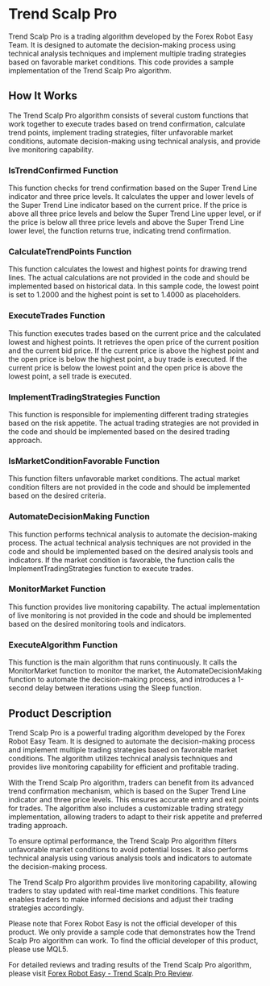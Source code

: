 # Trend Scalp Pro

Trend Scalp Pro is a trading algorithm developed by the Forex Robot Easy Team. It is designed to automate the decision-making process using technical analysis techniques and implement multiple trading strategies based on favorable market conditions. This code provides a sample implementation of the Trend Scalp Pro algorithm.

## How It Works

The Trend Scalp Pro algorithm consists of several custom functions that work together to execute trades based on trend confirmation, calculate trend points, implement trading strategies, filter unfavorable market conditions, automate decision-making using technical analysis, and provide live monitoring capability.

### IsTrendConfirmed Function

This function checks for trend confirmation based on the Super Trend Line indicator and three price levels. It calculates the upper and lower levels of the Super Trend Line indicator based on the current price. If the price is above all three price levels and below the Super Trend Line upper level, or if the price is below all three price levels and above the Super Trend Line lower level, the function returns true, indicating trend confirmation.

### CalculateTrendPoints Function

This function calculates the lowest and highest points for drawing trend lines. The actual calculations are not provided in the code and should be implemented based on historical data. In this sample code, the lowest point is set to 1.2000 and the highest point is set to 1.4000 as placeholders.

### ExecuteTrades Function

This function executes trades based on the current price and the calculated lowest and highest points. It retrieves the open price of the current position and the current bid price. If the current price is above the highest point and the open price is below the highest point, a buy trade is executed. If the current price is below the lowest point and the open price is above the lowest point, a sell trade is executed.

### ImplementTradingStrategies Function

This function is responsible for implementing different trading strategies based on the risk appetite. The actual trading strategies are not provided in the code and should be implemented based on the desired trading approach.

### IsMarketConditionFavorable Function

This function filters unfavorable market conditions. The actual market condition filters are not provided in the code and should be implemented based on the desired criteria.

### AutomateDecisionMaking Function

This function performs technical analysis to automate the decision-making process. The actual technical analysis techniques are not provided in the code and should be implemented based on the desired analysis tools and indicators. If the market condition is favorable, the function calls the ImplementTradingStrategies function to execute trades.

### MonitorMarket Function

This function provides live monitoring capability. The actual implementation of live monitoring is not provided in the code and should be implemented based on the desired monitoring tools and indicators.

### ExecuteAlgorithm Function

This function is the main algorithm that runs continuously. It calls the MonitorMarket function to monitor the market, the AutomateDecisionMaking function to automate the decision-making process, and introduces a 1-second delay between iterations using the Sleep function.

## Product Description

Trend Scalp Pro is a powerful trading algorithm developed by the Forex Robot Easy Team. It is designed to automate the decision-making process and implement multiple trading strategies based on favorable market conditions. The algorithm utilizes technical analysis techniques and provides live monitoring capability for efficient and profitable trading.

With the Trend Scalp Pro algorithm, traders can benefit from its advanced trend confirmation mechanism, which is based on the Super Trend Line indicator and three price levels. This ensures accurate entry and exit points for trades. The algorithm also includes a customizable trading strategy implementation, allowing traders to adapt to their risk appetite and preferred trading approach.

To ensure optimal performance, the Trend Scalp Pro algorithm filters unfavorable market conditions to avoid potential losses. It also performs technical analysis using various analysis tools and indicators to automate the decision-making process.

The Trend Scalp Pro algorithm provides live monitoring capability, allowing traders to stay updated with real-time market conditions. This feature enables traders to make informed decisions and adjust their trading strategies accordingly.

Please note that Forex Robot Easy is not the official developer of this product. We only provide a sample code that demonstrates how the Trend Scalp Pro algorithm can work. To find the official developer of this product, please use MQL5.

For detailed reviews and trading results of the Trend Scalp Pro algorithm, please visit [Forex Robot Easy - Trend Scalp Pro Review](https://forexroboteasy.com/forex-robot-review/review-trend-scalp-pro-live-monitoring-50-black-friday-discount/).
